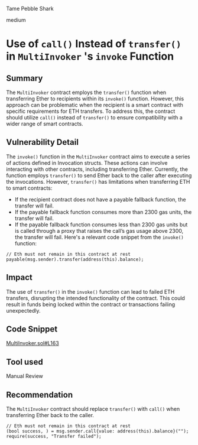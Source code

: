 Tame Pebble Shark

medium

# Use of `call()` Instead of `transfer()` in `MultiInvoker` 's `invoke` Function

## Summary
The `MultiInvoker` contract employs the `transfer()` function when transferring Ether to recipients within its `invoke()` function. However, this approach can be problematic when the recipient is a smart contract with specific requirements for ETH transfers. To address this, the contract should utilize `call()` instead of `transfer()` to ensure compatibility with a wider range of smart contracts.


## Vulnerability Detail
The `invoke()` function in the `MultiInvoker` contract aims to execute a series of actions defined in Invocation structs. These actions can involve interacting with other contracts, including transferring Ether. Currently, the function employs `transfer()` to send Ether back to the caller after executing the invocations. However, `transfer()` has limitations when transferring ETH to smart contracts:
- If the recipient contract does not have a payable fallback function, the transfer will fail.
- If the payable fallback function consumes more than 2300 gas units, the transfer will fail.
- If the payable fallback function consumes less than 2300 gas units but is called through a proxy that raises the call’s gas usage above 2300, the transfer will fail.
Here's a relevant code snippet from the `invoke()` function:

```solidity
// Eth must not remain in this contract at rest
payable(msg.sender).transfer(address(this).balance);
```
## Impact
The use of `transfer()` in the `invoke()` function can lead to failed ETH transfers, disrupting the intended functionality of the contract. This could result in funds being locked within the contract or transactions failing unexpectedly.


## Code Snippet
[MultiInvoker.sol#L163](https://github.com/sherlock-audit/2024-02-perennial-v2-3/blob/main/perennial-v2/packages/perennial-extensions/contracts/MultiInvoker.sol#L163)
## Tool used

Manual Review

## Recommendation
The `MultiInvoker` contract should replace `transfer()` with `call()` when transferring Ether back to the caller. 
```solidity
// Eth must not remain in this contract at rest
(bool success, ) = msg.sender.call{value: address(this).balance}("");
require(success, "Transfer failed");
```